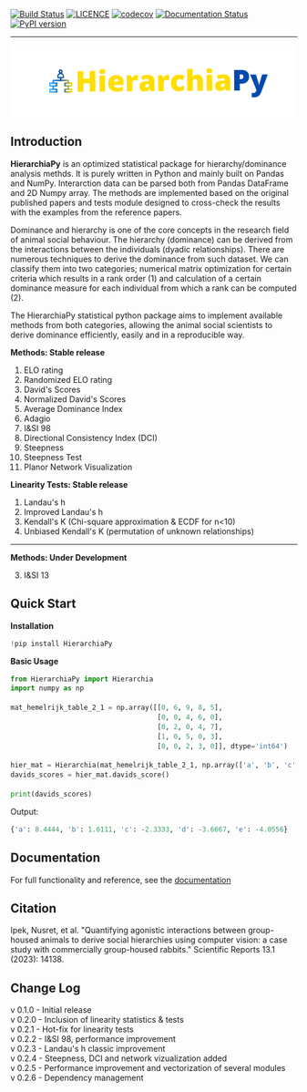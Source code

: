 [![Build Status](https://app.travis-ci.com/nusretipek/HierarchiaPy.svg?branch=master)](https://app.travis-ci.com/nusretipek/HierarchiaPy)
[![LICENCE](https://img.shields.io/github/license/nusretipek/HierarchiaPy)](https://github.com/nusretipek/HierarchiaPy/blob/master/LICENSE)
[![codecov](https://codecov.io/gh/nusretipek/HierarchiaPy/branch/master/graph/badge.svg?token=vJeHuZ2Znv)](https://codecov.io/gh/nusretipek/HierarchiaPy)
[![Documentation Status](https://readthedocs.org/projects/hierarchiapy/badge/?version=latest)](https://hierarchiapy.readthedocs.io/en/latest/?badge=latest)
[![PyPI version](https://badge.fury.io/py/HierarchiaPy.svg)](https://badge.fury.io/py/HierarchiaPy)

------------------------------------------------
<p align="center">
  <img src="https://raw.githubusercontent.com/nusretipek/HierarchiaPy/master/docs/pictures/logo.png" width="500">
</p>


Introduction
-----------

**HierarchiaPy** is an optimized statistical package for hierarchy/dominance analysis methds. It is purely written in Python and mainly built on Pandas and NumPy. Interarction data can be parsed both from Pandas DataFrame and 2D Numpy array. The methods are implemented based on the original published papers and tests module designed to cross-check the results with the examples from the reference papers.

Dominance and hierarchy is one of the core concepts in the research field of animal social behaviour. The hierarchy (dominance) can be derived from the interactions between the individuals (dyadic relationships). There are numerous techniques to derive the dominance from such dataset. We can classify them into two categories; numerical matrix optimization for certain criteria which results in a rank order (1) and calculation of a certain dominance measure for each individual from which a rank can be computed (2).

The HierarchiaPy statistical python package aims to implement available methods from both categories, allowing the animal social scientists to derive dominance efficiently, easily and in a reproducible way.

**Methods: Stable release**

1. ELO rating
2. Randomized ELO rating
3. David's Scores
4. Normalized David's Scores
5. Average Dominance Index
6. Adagio
7. I&SI 98
8. Directional Consistency Index (DCI)
9. Steepness
10. Steepness Test 
11. Planor Network Visualization

**Linearity Tests: Stable release**

1. Landau's h
2. Improved Landau's h
3. Kendall's K (Chi-square approximation & ECDF for n<10)
4. Unbiased Kendall's K (permutation of unknown relationships)


-----------------------------------------------

**Methods: Under Development**

3. I&SI 13 

Quick Start
-----------

**Installation**

```python
!pip install HierarchiaPy
```

**Basic Usage**

```python
from HierarchiaPy import Hierarchia
import numpy as np

mat_hemelrijk_table_2_1 = np.array([[0, 6, 9, 8, 5],
                                    [0, 0, 4, 6, 0],
                                    [0, 2, 0, 4, 7],
                                    [1, 0, 5, 0, 3],
                                    [0, 0, 2, 3, 0]], dtype='int64')

hier_mat = Hierarchia(mat_hemelrijk_table_2_1, np.array(['a', 'b', 'c', 'd', 'e']))
davids_scores = hier_mat.davids_score()

print(davids_scores)
```

Output:

```python
{'a': 8.4444, 'b': 1.6111, 'c': -2.3333, 'd': -3.6667, 'e': -4.0556}
```

Documentation
-------------

For full functionality and reference, see the [documentation](https://hierarchiapy.readthedocs.io/en/latest/)

Citation
---------

Ipek, Nusret, et al. "Quantifying agonistic interactions between group-housed animals to derive social hierarchies using computer vision: a case study with commercially group-housed rabbits." Scientific Reports 13.1 (2023): 14138.


Change Log
---------

v 0.1.0 - Initial release <br>
v 0.2.0 - Inclusion of linearity statistics & tests <br>
v 0.2.1 - Hot-fix for linearity tests <br>
v 0.2.2 - I&SI 98, performance improvement  <br>
v 0.2.3 - Landau's h classic improvement  <br>
v 0.2.4 - Steepness, DCI and network vizualization added <br>
v 0.2.5 - Performance improvement and vectorization of several modules <br>
v 0.2.6 - Dependency management <br>

